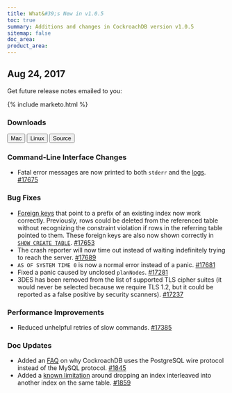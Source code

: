 ```yaml
---
title: What&#39;s New in v1.0.5
toc: true
summary: Additions and changes in CockroachDB version v1.0.5
sitemap: false
doc_area: 
product_area: 
---
```


## Aug 24, 2017

Get future release notes emailed to you:

{% include marketo.html %}

### Downloads

<div id="os-tabs" class="clearfix os-tabs_button-outline-primary">
    <a href="https://binaries.cockroachdb.com/cockroach-v1.0.5.darwin-10.9-amd64.tgz"><button id="mac" data-eventcategory="mac-binary-release-notes">Mac</button></a>
    <a href="https://binaries.cockroachdb.com/cockroach-v1.0.5.linux-amd64.tgz"><button id="linux" data-eventcategory="linux-binary-release-notes">Linux</button></a>
    <a href="https://binaries.cockroachdb.com/cockroach-v1.0.5.src.tgz"><button id="source" data-eventcategory="source-release-notes">Source</button></a>
</div>

### Command-Line Interface Changes

- Fatal error messages are now printed to both `stderr` and the [logs](../v1.0/debug-and-error-logs.html). [#17675](https://github.com/cockroachdb/cockroach/pull/17675)

### Bug Fixes

- [Foreign keys](../v1.0/foreign-key.html) that point to a prefix of an existing index now work correctly. Previously, rows could be deleted from the referenced table without recognizing the constraint violation if rows in the referring table pointed to them. These foreign keys are also now shown correctly in [`SHOW CREATE TABLE`](../v1.0/show-create-table.html). [#17653](https://github.com/cockroachdb/cockroach/pull/17653)
- The crash reporter will now time out instead of waiting indefinitely trying to reach the server. [#17689](https://github.com/cockroachdb/cockroach/pull/17689)
- `AS OF SYSTEM TIME 0` is now a normal error instead of a panic. [#17681](https://github.com/cockroachdb/cockroach/pull/17681)
- Fixed a panic caused by unclosed `planNodes`. [#17281](https://github.com/cockroachdb/cockroach/pull/17281)
- 3DES has been removed from the list of supported TLS cipher suites (it would never be selected because we require TLS 1.2, but it could be reported as a false positive by security scanners). [#17237](https://github.com/cockroachdb/cockroach/pull/17237)

### Performance Improvements

- Reduced unhelpful retries of slow commands. [#17385](https://github.com/cockroachdb/cockroach/pull/17385)

### Doc Updates

- Added an [FAQ](../v1.0/frequently-asked-questions.html#why-does-cockroachdb-use-the-postgresql-wire-protocol-instead-of-the-mysql-protocol) on why CockroachDB uses the PostgreSQL wire protocol instead of the MySQL protocol. [#1845](https://github.com/cockroachdb/docs/pull/1845)
- Added a [known limitation](../v1.0/known-limitations.html#dropping-an-index-interleaved-into-another-index-on-the-same-table) around dropping an index interleaved into another index on the same table. [#1859](https://github.com/cockroachdb/docs/pull/1859)
